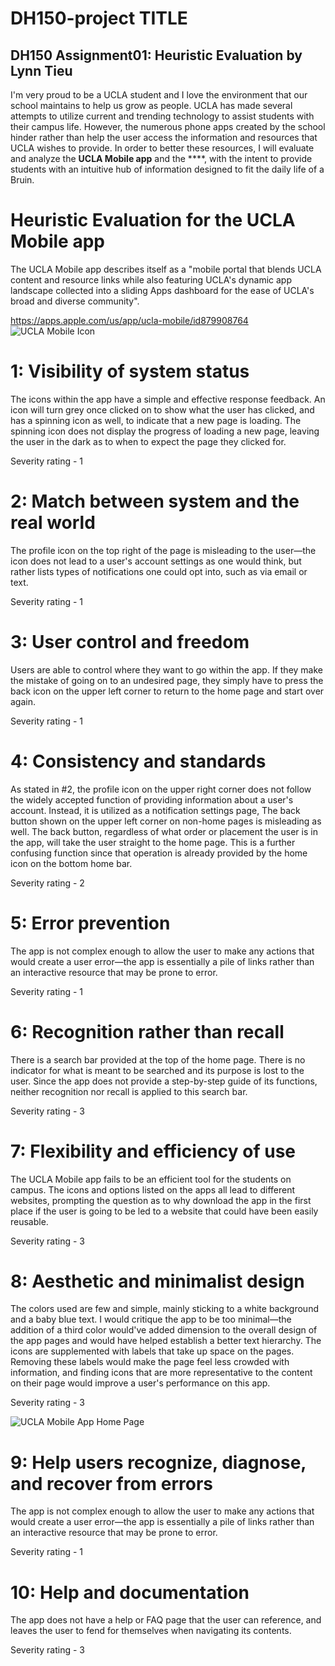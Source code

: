 # DH150-project TITLE
## DH150 Assignment01: Heuristic Evaluation by Lynn Tieu
I'm very proud to be a UCLA student and I love the environment that our school maintains to help us grow as people. UCLA has made several attempts to utilize current and trending technology to assist students with their campus life. However, the numerous phone apps created by the school hinder rather than help the user access the information and resources that UCLA wishes to provide. In order to better these resources, I will evaluate and analyze the **UCLA Mobile app** and the ****, with the intent to provide students with an intuitive hub of information designed to fit the daily life of a Bruin.

# Heuristic Evaluation for the UCLA Mobile app
The UCLA Mobile app describes itself as a "mobile portal that blends UCLA content and resource links while also featuring UCLA's dynamic app landscape collected into a sliding Apps dashboard for the ease of UCLA's broad and diverse community".   

https://apps.apple.com/us/app/ucla-mobile/id879908764
![UCLA Mobile Icon](https://is5-ssl.mzstatic.com/image/thumb/Purple124/v4/d8/07/37/d807379c-aae6-0557-b968-d516579675c2/AppIcon-0-1x_U007emarketing-0-0-GLES2_U002c0-512MB-sRGB-0-0-0-85-220-0-0-0-7.png/1200x630wa.png)

# 1: Visibility of system status
The icons within the app have a simple and effective response feedback. An icon will turn grey once clicked on to show what the user has clicked, and has a spinning icon as well, to indicate that a new page is loading. The spinning icon does not display the progress of loading a new page, leaving the user in the dark as to when to expect the page they clicked for.

Severity rating - 1
# 2: Match between system and the real world
The profile icon on the top right of the page is misleading to the user—the icon does not lead to a user's account settings as one would think, but rather lists types of notifications one could opt into, such as via email or text. 

Severity rating - 1
# 3: User control and freedom
Users are able to control where they want to go within the app. If they make the mistake of going on to an undesired page, they simply have to press the back icon on the upper left corner to return to the home page and start over again. 

Severity rating - 1
# 4: Consistency and standards
As stated in #2, the profile icon on the upper right corner does not follow the widely accepted function of providing information about a user's account. Instead, it is utilized as a notification settings page, The back button shown on the upper left corner on non-home pages is misleading as well. The back button, regardless of what order or placement the user is in the app, will take the user straight to the home page. This is a further confusing function since that operation is already provided by the home icon on the bottom home bar.

Severity rating - 2
# 5: Error prevention
The app is not complex enough to allow the user to make any actions that would create a user error—the app is essentially a pile of links rather than an interactive resource that may be prone to error.

Severity rating - 1
# 6: Recognition rather than recall
There is a search bar provided at the top of the home page. There is no indicator for what is meant to be searched and its purpose is lost to the user. Since the app does not provide a step-by-step guide of its functions, neither recognition nor recall is applied to this search bar. 

Severity rating - 3
# 7: Flexibility and efficiency of use
The UCLA Mobile app fails to be an efficient tool for the students on campus. The icons and options listed on the apps all lead to different websites, prompting the question as to why download the app in the first place if the user is going to be led to a website that could have been easily reusable.

Severity rating - 3
# 8: Aesthetic and minimalist design
The colors used are few and simple, mainly sticking to a white background and a baby blue text. I would critique the app to be too minimal—the addition of a third color would've added dimension to the overall design of the app pages and would have helped establish a better text hierarchy. The icons are supplemented with labels that take up space on the pages. Removing these labels would make the page feel less crowded with information, and finding icons that are more representative to the content on their page would improve a user's performance on this app.

Severity rating - 3

![UCLA Mobile App Home Page](https://cdn.apk-cloud.com/detail/screenshot/4bPcTih26p1clbS9VqMvCaJ68N_VC0qxSNYTcM5j10L9ewqkEa-7SKYs_pwf5Oy6NA=h900.png)
# 9: Help users recognize, diagnose, and recover from errors
The app is not complex enough to allow the user to make any actions that would create a user error—the app is essentially a pile of links rather than an interactive resource that may be prone to error.

Severity rating - 1
# 10: Help and documentation
The app does not have a help or FAQ page that the user can reference, and leaves the user to fend for themselves when navigating its contents. 

Severity rating - 3
